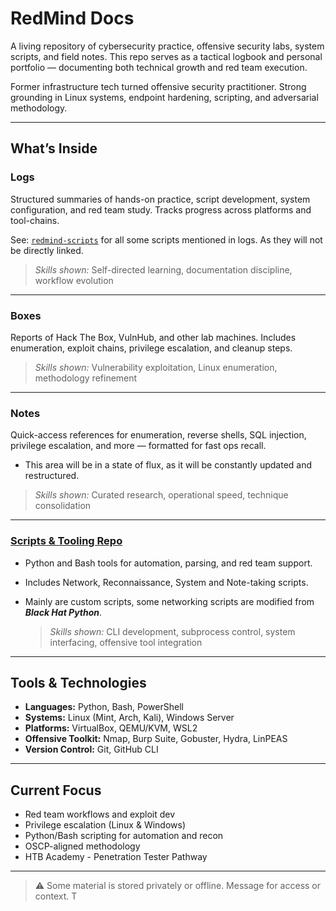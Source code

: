 # RedMind Docs

A living repository of cybersecurity practice, offensive security labs, system scripts, and field notes. This repo serves as a tactical logbook and personal portfolio — documenting both technical growth and red team execution.

Former infrastructure tech turned offensive security practitioner. Strong grounding in Linux systems, endpoint hardening, scripting, and adversarial methodology.

---

## What’s Inside

### Logs

Structured summaries of hands-on practice, script development, system configuration, and red team study. Tracks progress across platforms and tool-chains.

See: [`redmind-scripts`](https://github.com/mermehr/redmind-scripts/) for all some scripts mentioned in logs. As they will not be directly linked.

> _Skills shown:_ Self-directed learning, documentation discipline, workflow evolution

---

### Boxes

Reports of Hack The Box, VulnHub, and other lab machines. Includes enumeration, exploit chains, privilege escalation, and cleanup steps.

> _Skills shown:_ Vulnerability exploitation, Linux enumeration, methodology refinement

---

### Notes

Quick-access references for enumeration, reverse shells, SQL injection, privilege escalation, and more — formatted for fast ops recall.

- This area will be in a state of flux, as it will be constantly updated and restructured.

> _Skills shown:_ Curated research, operational speed, technique consolidation

---

### [Scripts & Tooling Repo](https://github.com/mermehr/redmind-scripts)

- Python and Bash tools for automation, parsing, and red team support.

- Includes Network, Reconnaissance, System and Note-taking scripts.

- Mainly are custom scripts, some networking scripts are modified from ***Black Hat Python***.
  
  > _Skills shown:_ CLI development, subprocess control, system interfacing, offensive tool integration

---

## Tools & Technologies

- **Languages:** Python, Bash, PowerShell  
- **Systems:** Linux (Mint, Arch, Kali), Windows Server  
- **Platforms:** VirtualBox, QEMU/KVM, WSL2  
- **Offensive Toolkit:** Nmap, Burp Suite, Gobuster, Hydra, LinPEAS  
- **Version Control:** Git, GitHub CLI

---

## Current Focus

- Red team workflows and exploit dev
- Privilege escalation (Linux & Windows)
- Python/Bash scripting for automation and recon
- OSCP-aligned methodology
- HTB Academy - Penetration Tester Pathway

---

> ⚠️ Some material is stored privately or offline. Message for access or context. T
